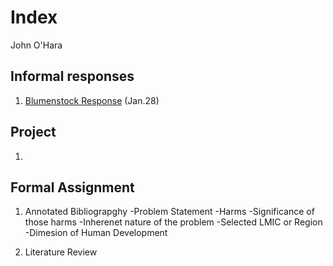 # Index 

John O'Hara

## Informal responses 

1. [Blumenstock Response](https://jpohara12.github.io/workshop/blumenstock_response/) (Jan.28)



## Project

1.

## Formal Assignment

1. Annotated Bibliograpghy 
  -Problem Statement 
    -Harms
    -Significance of those harms
    -Inherenet nature of the problem
  -Selected LMIC or Region
  -Dimesion of Human Development 
  
2. Literature Review 
